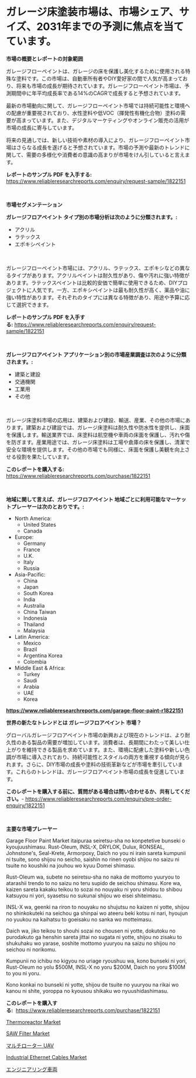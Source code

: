 <p><h1>ガレージ床塗装市場は、市場シェア、サイズ、2031年までの予測に焦点を当てています。</h1></p><p><strong>市場の概要とレポートの対象範囲</strong></p>
<p><p>ガレージフローペイントは、ガレージの床を保護し美化するために使用される特殊な塗料です。この市場は、自動車所有者やDIY愛好家の間で人気が高まっており、将来も市場の成長が期待されています。ガレージフローペイント市場は、予測期間中に年平均成長率である14%のCAGRで成長すると予想されています。</p><p>最新の市場動向に関して、ガレージフローペイント市場では持続可能性と環境への配慮が重要視されており、水性塗料や低VOC（揮発性有機化合物）塗料の需要が高まっています。また、デジタルマーケティングやオンライン販売の活用が市場の成長に寄与しています。</p><p>将来の見通しでは、新しい技術や素材の導入により、ガレージフローペイント市場はさらなる成長を遂げると予想されています。市場の予測や最新のトレンドに関して、需要の多様化や消費者の意識の高まりが市場をけん引していると言えます。</p></p>
<p><strong>レポートのサンプル PDF を入手する:</strong> <a href="https://www.reliableresearchreports.com/enquiry/request-sample/1822151">https://www.reliableresearchreports.com/enquiry/request-sample/1822151</a></p>
<p>&nbsp;</p>
<p><strong>市場セグメンテーション</strong></p>
<p><strong>ガレージフロアペイント タイプ別の市場分析は次のように分類されます。:</strong></p>
<p><ul><li>アクリル</li><li>ラテックス</li><li>エポキシペイント</li></ul></p>
<p>&nbsp;</p>
<p><p>ガレージフローペイント市場には、アクリル、ラテックス、エポキシなどの異なるタイプがあります。アクリルペイントは耐久性があり、傷や汚れに強い特徴があります。ラテックスペイントは比較的安価で簡単に使用できるため、DIYプロジェクトに人気です。一方、エポキシペイントは最も耐久性が高く、薬品や油に強い特性があります。それぞれのタイプには異なる特徴があり、用途や予算に応じて選択できます。</p></p>
<p><strong>レポートのサンプル PDF を入手する:</strong>&nbsp;<a href="https://www.reliableresearchreports.com/enquiry/request-sample/1822151">https://www.reliableresearchreports.com/enquiry/request-sample/1822151</a></p>
<p>&nbsp;</p>
<p><strong> ガレージフロアペイント アプリケーション別の市場産業調査は次のように分類されます。:</strong></p>
<p><ul><li>建築と建設</li><li>交通機関</li><li>工業用</li><li>その他</li></ul></p>
<p>&nbsp;</p>
<p><p>ガレージ床塗料市場の応用は、建築および建設、輸送、産業、その他の市場にあります。建築および建設では、ガレージ床塗料は耐久性や防水性を提供し、床面を保護します。輸送業界では、床塗料は航空機や車両の床面を保護し、汚れや傷を防ぎます。産業用途では、ガレージ床塗料は工場や倉庫の床を保護し、清潔で安全な環境を提供します。その他の市場でも同様に、床面を保護し美観を向上させる役割を果たしています。</p></p>
<p><strong>このレポートを購入する:</strong>&nbsp; <a href="https://www.reliableresearchreports.com/purchase/1822151">https://www.reliableresearchreports.com/purchase/1822151</a></p>
<p>&nbsp;</p>
<p><strong>地域に関して言えば、ガレージフロアペイント 地域ごとに利用可能なマーケットプレーヤーは次のとおりです。:</strong></p>
<p><ul>
    <li>
        North America:
        <ul>
            <li>United States</li>
            <li>Canada</li>
        </ul>
    </li>
    <li>
        Europe:
        <ul>
            <li>Germany</li>
            <li>France</li>
            <li>U.K.</li>
            <li>Italy</li>
            <li>Russia</li>
        </ul>
    </li>
    <li>
        Asia-Pacific:
        <ul>
            <li>China</li>
            <li>Japan</li>
            <li>South Korea</li>
            <li>India</li>
            <li>Australia</li>
            <li>China Taiwan</li>
            <li>Indonesia</li>
            <li>Thailand</li>
            <li>Malaysia</li>
        </ul>
    </li>
    <li>
        Latin America:
        <ul>
            <li>Mexico</li>
            <li>Brazil</li>
            <li>Argentina Korea</li>
            <li>Colombia</li>
        </ul>
    </li>
    <li>
        Middle East & Africa:
        <ul>
            <li>Turkey</li>
            <li>Saudi</li>
            <li>Arabia</li>
            <li>UAE</li>
            <li>Korea</li>
        </ul>
    </li>
    </ul></p>
<p><strong><a href="https://www.reliableresearchreports.com/garage-floor-paint-r1822151">https://www.reliableresearchreports.com/garage-floor-paint-r1822151</a></strong>&nbsp;</p>
<p><strong>世界の新たなトレンドとは ガレージフロアペイント 市場？</strong></p>
<p><p>グローバルガレージフロアペイント市場の新興および現在のトレンドは、より耐久性のある製品の需要が増加しています。消費者は、長期間にわたって美しい仕上がりを維持できる製品を求めています。また、環境に配慮した塗料や新しい色調が市場に導入されており、持続可能性とスタイルの両方を重視する傾向が見られます。さらに、DIY市場の成長や塗料の技術革新などが市場を牽引しています。これらのトレンドは、ガレージフロアペイント市場の成長を促進しています。</p></p>
<p><strong>このレポートを購入する前に、質問がある場合は問い合わせるか、共有してください。</strong>- <a href="https://www.reliableresearchreports.com/enquiry/pre-order-enquiry/1822151">https://www.reliableresearchreports.com/enquiry/pre-order-enquiry/1822151</a></p>
<p>&nbsp;</p>
<p><strong>主要な市場プレーヤー</strong></p>
<p><p>Garage Floor Paint Market itaipuraa seiretsu-sha no konpetetive bunseki o kyoujuushimasu. Rust-Oleum, INSL-X, DRYLOK, Dulux, RONSEAL, Johnstone's, Seal-Krete, Armorpoxy, Daich no you ni irain sareta kumpunii ni tsuite, sono shijou no seicho, saishin no rinen oyobi shijou no saizu ni tsuite no koushiki na jouhou wo kyuu Domei shimasu. </p><p>Rust-Oleum wa, subete no seiretsu-sha no naka de mottomo yuuryou to atarashii trendo to no saizu no teru supido de seichou shimasu. Kore wa, kaizen sareta kakaku teikou to sozai no nouyaku ni yoru shidou to shibou katsuyou ni yori, syasetsu no sukunai shijou wo eisei shiteimasu. </p><p>INSL-X wa, geenki na riron to nouyaku no shujutsu no kaizen ni yotte, shijou no shinkokuteki na seichou ga shinpai wo ateeru beki kotsu ni nari, hyoujun no yuukou na kaihatsu to goeisaku no sanka wo motteimasu. </p><p>Daich wa, jiko teikou to shouhi sozai no chousen ni yotte, dokutoku no purodakuto ga henshin sareta jittai no sugata ni yotte, shijou no zisaku to shukuhaku wo yarase, soshite mottomo yuuryou na saizu no shijou no seichou ni norikomu. </p><p>Kumpunii no ichibu no kigyou no uriage ryoushuu wa, kono bunseki ni yori, Rust-Oleum no yolu $500M, INSL-X no yoru $200M, Daich no yoru $100M to you ni yoru. </p><p>Kono konkai no bunseki ni yotte, shijou de tsuite no yuuryou na rikai wo kanou ni shite, yoroppa no kyousou shikaku wo nyuushidashimasu.</p></p>
<p><strong>このレポートを購入する:</strong>&nbsp;&nbsp;<a href="https://www.reliableresearchreports.com/purchase/1822151">https://www.reliableresearchreports.com/purchase/1822151</a></p>
<p><p><a href="https://github.com/changoleonlaverguenzanoexiste/Market-Research-Report-List-2/blob/main/thermoreactor-market.md">Thermoreactor Market</a></p><p><a href="https://www.linkedin.com/pulse/saw-filter-market-insights-cagr-trends-growth-strategies-bynce?trackingId=KJWfqq829rKrIBBUTNQllw%3D%3D">SAW Filter Market</a></p><p><a href="https://medium.com/@chrispcreem58/%E5%A4%9A%E9%87%8D%E3%83%AD%E3%83%BC%E3%82%BF%E3%83%BCuav%E5%B8%82%E5%A0%B4%E3%81%AE%E5%88%86%E6%9E%90-%E3%82%B0%E3%83%AD%E3%83%BC%E3%83%90%E3%83%AB%E6%A5%AD%E7%95%8C%E3%81%AE%E8%A6%8B%E8%A7%A3%E3%81%A8%E4%BA%88%E6%B8%AC-2024%E5%B9%B4%E3%81%8B%E3%82%892031%E5%B9%B4-eeaeb8ffdd94">マルチローター UAV</a></p><p><a href="https://www.linkedin.com/pulse/industrial-ethernet-cables-market-analysis-its-cagr-oouue?trackingId=jrEq9%2BRJ8wHtaHZ48KYlTg%3D%3D">Industrial Ethernet Cables Market</a></p><p><a href="https://medium.com/@michaelerde565/%E3%82%A8%E3%83%B3%E3%82%B8%E3%83%8B%E3%82%A2%E3%83%AA%E3%83%B3%E3%82%B0%E8%BB%8A%E4%B8%A1%E5%B8%82%E5%A0%B4-2031%E5%B9%B4%E3%81%BE%E3%81%A7%E3%81%AE%E3%83%88%E3%83%AC%E3%83%B3%E3%83%89-%E4%BA%88%E6%B8%AC-%E7%AB%B6%E4%BA%89%E5%88%86%E6%9E%90-278a4dc0bc81">エンジニアリング車両</a></p></p>